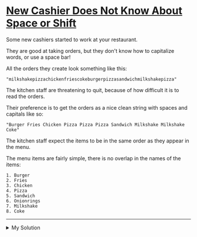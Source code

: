 # [New Cashier Does Not Know About Space or Shift](https://www.codewars.com/kata/5d23d89906f92a00267bb83d)

Some new cashiers started to work at your restaurant.

They are good at taking orders, but they don't know how to capitalize words, or use a space bar!

All the orders they create look something like this:

`"milkshakepizzachickenfriescokeburgerpizzasandwichmilkshakepizza"`

The kitchen staff are threatening to quit, because of how difficult it is to read the orders.

Their preference is to get the orders as a nice clean string with spaces and capitals like so:

`"Burger Fries Chicken Pizza Pizza Pizza Sandwich Milkshake Milkshake Coke"`

The kitchen staff expect the items to be in the same order as they appear in the menu.

The menu items are fairly simple, there is no overlap in the names of the items:

    1. Burger
    2. Fries
    3. Chicken
    4. Pizza
    5. Sandwich
    6. Onionrings
    7. Milkshake
    8. Coke

---

<details><summary>My Solution</summary>

```js
function getOrder(input) {
  const menu = [
    "Burger",
    "Fries",
    "Chicken",
    "Pizza",
    "Sandwich",
    "Onionrings",
    "Milkshake",
    "Coke",
  ];
  return input
    .match(new RegExp(menu.join("|"), "gi"))
    .map((v) => {
      return v[0].toUpperCase() + v.slice(1);
    })
    .sort((a, b) => menu.indexOf(a) - menu.indexOf(b))
    .join(" ");
}
```

</details>
